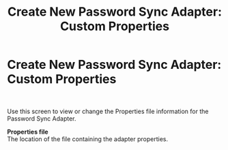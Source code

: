 ﻿---
title: 'Create New Password Sync Adapter: Custom Properties'
TOCTitle: 'Create New Password Sync Adapter: Custom Properties'
ms:assetid: a9b937f8-9476-4d08-9e48-509a3350cd2a
ms:mtpsurl: https://msdn.microsoft.com/en-us/library/Gg166746(v=BTS.80)
ms:contentKeyID: 51530337
ms.date: 08/30/2017
mtps_version: v=BTS.80
---

# Create New Password Sync Adapter: Custom Properties

 

Use this screen to view or change the Properties file information for the Password Sync Adapter.

**Properties file**  
The location of the file containing the adapter properties.

